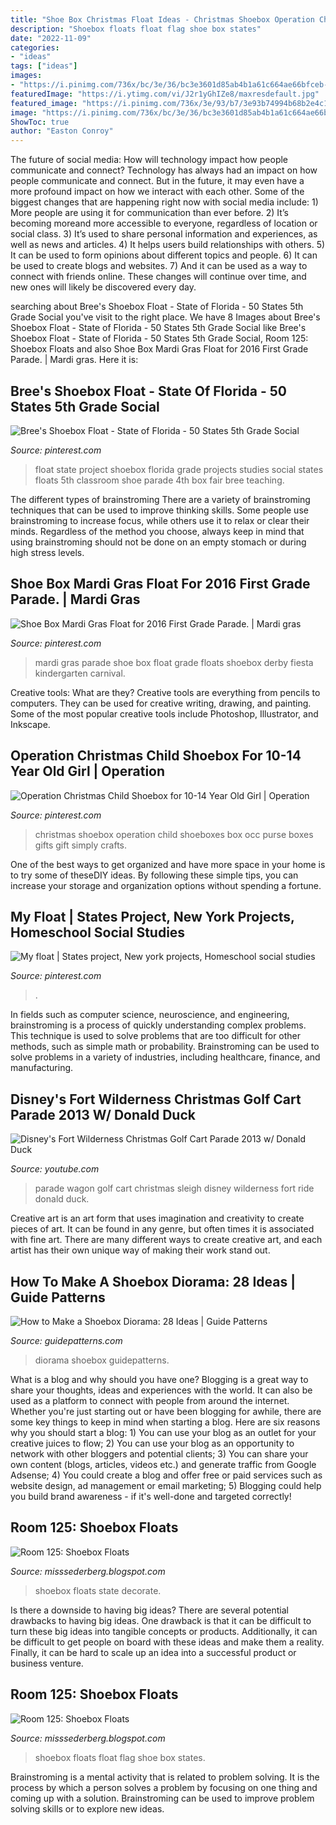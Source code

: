 ```yaml
---
title: "Shoe Box Christmas Float Ideas - Christmas Shoebox Operation Child Shoeboxes Box Occ Purse Boxes Gifts Gift Simply Crafts"
description: "Shoebox floats float flag shoe box states"
date: "2022-11-09"
categories:
- "ideas"
tags: ["ideas"]
images:
- "https://i.pinimg.com/736x/bc/3e/36/bc3e3601d85ab4b1a61c664ae66bfceb--christmas-shoebox-samaritans-purse.jpg"
featuredImage: "https://i.ytimg.com/vi/J2r1yGhIZe8/maxresdefault.jpg"
featured_image: "https://i.pinimg.com/736x/3e/93/b7/3e93b74994b68b2e4c12aefa1818da83.jpg"
image: "https://i.pinimg.com/736x/bc/3e/36/bc3e3601d85ab4b1a61c664ae66bfceb--christmas-shoebox-samaritans-purse.jpg"
ShowToc: true
author: "Easton Conroy"
---
```



The future of social media: How will technology impact how people communicate and connect?
Technology has always had an impact on how people communicate and connect. But in the future, it may even have a more profound impact on how we interact with each other. Some of the biggest changes that are happening right now with social media include: 1) More people are using it for communication than ever before. 2) It’s becoming moreand more accessible to everyone, regardless of location or social class. 3) It’s used to share personal information and experiences, as well as news and articles. 4) It helps users build relationships with others. 5) It can be used to form opinions about different topics and people. 6) It can be used to create blogs and websites. 7) And it can be used as a way to connect with friends online. These changes will continue over time, and new ones will likely be discovered every day.

	

		
searching about Bree&#039;s Shoebox Float - State of Florida - 50 States 5th Grade Social you've visit to the right place. We have 8 Images about Bree&#039;s Shoebox Float - State of Florida - 50 States 5th Grade Social like Bree&#039;s Shoebox Float - State of Florida - 50 States 5th Grade Social, Room 125: Shoebox Floats and also Shoe Box Mardi Gras Float for 2016 First Grade Parade. | Mardi gras. Here it is:
		
    
## Bree&#039;s Shoebox Float - State Of Florida - 50 States 5th Grade Social

<img loading=lazy src="https://i.pinimg.com/originals/0b/e2/27/0be227f7bbee51ee000f28e44fd5d148.jpg" onerror="this.onerror=null;this.src='https://tse1.mm.bing.net/th?id=OIP.tyO7NrXn9H9kaeoaH-VQBgHaH4&amp;pid=15.1';" alt="Bree&#039;s Shoebox Float - State of Florida - 50 States 5th Grade Social">

_Source: pinterest.com_

>float state project shoebox florida grade projects studies social states floats 5th classroom shoe parade 4th box fair bree teaching. 

	

The different types of brainstroming
There are a variety of brainstroming techniques that can be used to improve thinking skills. Some people use brainstroming to increase focus, while others use it to relax or clear their minds. Regardless of the method you choose, always keep in mind that using brainstroming should not be done on an empty stomach or during high stress levels.

    
## Shoe Box Mardi Gras Float For 2016 First Grade Parade. | Mardi Gras

<img loading=lazy src="https://i.pinimg.com/originals/5a/b0/7b/5ab07b9a4ee1def5d09032e7a2ec4359.jpg" onerror="this.onerror=null;this.src='https://tse4.mm.bing.net/th?id=OIP.mBQ2P8-8BxxIQsV8cjYNSAHaFj&amp;pid=15.1';" alt="Shoe Box Mardi Gras Float for 2016 First Grade Parade. | Mardi gras">

_Source: pinterest.com_

>mardi gras parade shoe box float grade floats shoebox derby fiesta kindergarten carnival. 

	

Creative tools: What are they?
Creative tools are everything from pencils to computers. They can be used for creative writing, drawing, and painting. Some of the most popular creative tools include Photoshop, Illustrator, and Inkscape.

    
## Operation Christmas Child Shoebox For 10-14 Year Old Girl | Operation

<img loading=lazy src="https://i.pinimg.com/736x/bc/3e/36/bc3e3601d85ab4b1a61c664ae66bfceb--christmas-shoebox-samaritans-purse.jpg" onerror="this.onerror=null;this.src='https://tse1.mm.bing.net/th?id=OIP.-EdVlHqpjRHTXFtI9x_AFwHaFh&amp;pid=15.1';" alt="Operation Christmas Child Shoebox for 10-14 Year Old Girl | Operation">

_Source: pinterest.com_

>christmas shoebox operation child shoeboxes box occ purse boxes gifts gift simply crafts. 

	

One of the best ways to get organized and have more space in your home is to try some of theseDIY ideas. By following these simple tips, you can increase your storage and organization options without spending a fortune.

    
## My Float | States Project, New York Projects, Homeschool Social Studies

<img loading=lazy src="https://i.pinimg.com/736x/3e/93/b7/3e93b74994b68b2e4c12aefa1818da83.jpg" onerror="this.onerror=null;this.src='https://tse1.mm.bing.net/th?id=OIP.39VkjMOCrfY2aJf7QyN4GAHaGS&amp;pid=15.1';" alt="My float | States project, New york projects, Homeschool social studies">

_Source: pinterest.com_

>. 

	

In fields such as computer science, neuroscience, and engineering, brainstroming is a process of quickly understanding complex problems. This technique is used to solve problems that are too difficult for other methods, such as simple math or probability. Brainstroming can be used to solve problems in a variety of industries, including healthcare, finance, and manufacturing.

    
## Disney&#039;s Fort Wilderness Christmas Golf Cart Parade 2013 W/ Donald Duck

<img loading=lazy src="https://i.ytimg.com/vi/J2r1yGhIZe8/maxresdefault.jpg" onerror="this.onerror=null;this.src='https://tse2.mm.bing.net/th?id=OIP.jj1TDQtLjEmGy3BQQ06hqAHaEK&amp;pid=15.1';" alt="Disney&#039;s Fort Wilderness Christmas Golf Cart Parade 2013 w/ Donald Duck">

_Source: youtube.com_

>parade wagon golf cart christmas sleigh disney wilderness fort ride donald duck. 

	

Creative art is an art form that uses imagination and creativity to create pieces of art. It can be found in any genre, but often times it is associated with fine art. There are many different ways to create creative art, and each artist has their own unique way of making their work stand out.

    
## How To Make A Shoebox Diorama: 28 Ideas | Guide Patterns

<img loading=lazy src="http://www.guidepatterns.com/wp-content/uploads/2016/08/Shoebox-Diorama-Pictures.jpg" onerror="this.onerror=null;this.src='https://tse2.mm.bing.net/th?id=OIP.odknAogiqYXuW2JigfS3bAHaFr&amp;pid=15.1';" alt="How to Make a Shoebox Diorama: 28 Ideas | Guide Patterns">

_Source: guidepatterns.com_

>diorama shoebox guidepatterns. 

	

What is a blog and why should you have one?
Blogging is a great way to share your thoughts, ideas and experiences with the world. It can also be used as a platform to connect with people from around the internet. Whether you're just starting out or have been blogging for awhile, there are some key things to keep in mind when starting a blog. Here are six reasons why you should start a blog: 1) You can use your blog as an outlet for your creative juices to flow; 2) You can use your blog as an opportunity to network with other bloggers and potential clients; 3) You can share your own content (blogs, articles, videos etc.) and generate traffic from Google Adsense; 4) You could create a blog and offer free or paid services such as website design, ad management or email marketing; 5) Blogging could help you build brand awareness - if it's well-done and targeted correctly!

    
## Room 125: Shoebox Floats

<img loading=lazy src="http://1.bp.blogspot.com/-Wr9MwS00LRM/VljaVHwf1_I/AAAAAAAACpQ/tG-7SuFhZrE/w1200-h630-p-nu/IMG_20151112_145531302_HDR.jpg" onerror="this.onerror=null;this.src='https://tse3.mm.bing.net/th?id=OIP.4xC9yMO3-hZwvGiJJdEomAHaD4&amp;pid=15.1';" alt="Room 125: Shoebox Floats">

_Source: misssederberg.blogspot.com_

>shoebox floats state decorate. 

	

Is there a downside to having big ideas?
There are several potential drawbacks to having big ideas. One drawback is that it can be difficult to turn these big ideas into tangible concepts or products. Additionally, it can be difficult to get people on board with these ideas and make them a reality. Finally, it can be hard to scale up an idea into a successful product or business venture.

    
## Room 125: Shoebox Floats

<img loading=lazy src="http://3.bp.blogspot.com/-etN50doJVHg/Vljans8xWII/AAAAAAAACp8/LZj26H1iFBc/s1600/IMG_20151112_145809069_HDR.jpg" onerror="this.onerror=null;this.src='https://tse1.mm.bing.net/th?id=OIP.rqr8g07coPt7OzbKZTPqGAHaNJ&amp;pid=15.1';" alt="Room 125: Shoebox Floats">

_Source: misssederberg.blogspot.com_

>shoebox floats float flag shoe box states. 

	

Brainstroming is a mental activity that is related to problem solving. It is the process by which a person solves a problem by focusing on one thing and coming up with a solution. Brainstroming can be used to improve problem solving skills or to explore new ideas.

